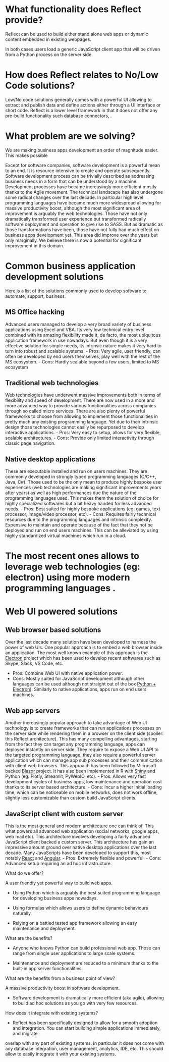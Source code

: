 # What functionality does Reflect provide?
Reflect can be used to build either stand alone web apps or dynamic content embedded in existing webpages. 

In both cases users load a generic JavaScript client app that will be driven from a Python process on the server side.

# How does Reflect relates to No/Low Code solutions?
Low/No code solutions generally comes with a powerful UI allowing to extract and publish data and define actions either through a UI interface or short code.
Reflect is a lower level framework in that it does not offer any pre-build functionality such database connectors, .

# What problem are we solving?

We are making business apps development an order of magnitude easier. This makes possible 

Except for software companies, software development is a powerful mean to an end. 
It is resource intensive to create and operate subsequently. Software development process can be trivially described as addressing business needs in a form that can be understood by a machine. Development processes have became increasingly more efficient mostly thanks to the Agile movement. The technical landscape has also undergone some radical changes over the last decade. In particular high level programming languages have became much more widespread allowing for massive productivity boost, although the most significant area of improvement is arguably the web technologies. Those have not only dramatically transformed user experience but transformed radically software deployment and operation to give rise to SASS. But as dramatic as those transformations have been, those have not fully had much effect on business apps development yet. This area did improve over the years but only marginally. We believe there is now a potential for significant improvement in this domain. 

# Common business application development solutions

Here is a list of the solutions commonly used to develop software to automate, support, business. 

## MS Office hacking
Advanced users managed to develop a very broad variety of business applications using Excel and VBA. Its very low technical entry level combined with its amazing flexibility made it, de facto, the most ubiquitous application framework in use nowadays. But even though it is a very effective solution for simple needs, its intrinsic nature  makes it very hard to turn into robust and scalable systems. 
    - Pros: Very agile, user friendly, can often be developed by end users themselves, play well with the rest of the MS ecosystem.
    - Cons: Hardly scalable beyond a few users, limited to MS ecosystem

## Traditional web technologies
Web technologies have underwent massive improvements both in terms of flexibility and speed of development. There are now used in a more and more advanced way to provide various functionalities across companies through so called micro services. There are also plenty of powerful frameworks to choose from allowing to implement those functionalities in pretty much any existing programming language. Yet due to their intrinsic design those technologies cannot easily be repurposed to develop interactive applications.
    - Pros: Very easy to setup, allows for very flexible, scalable architectures.
    - Cons: Provide only limited interactivity through classic page navigation.

## Native desktop applications
 These are executable installed and run on users machines. They are commonly developed in strongly typed programming languages (C/C++, Java, C#). Those used to be the only mean to produce highly bespoke user experiences (web technologies are making significant improvements years after years) as well as high performances due the nature of the programming languages used.
 This makes them the solution of choice for highly specialized softwares but a bit heavy handed for less advanced needs. 
    - Pros: Best suited for highly bespoke applications (eg: games, text processor, image/video processor, etc).
    - Cons: Requires fairly technical resources due to the programming languages and intrinsic complexity. Expensive to maintain and operate because of the fact that they not be deployed and run on end users machines. This can be alleviated by using highly standardized virtual machines which run in a cloud.

# The most recent ones allows to leverage web technologies (eg: electron) using more modern programming languages .

# Web UI powered solutions
## Web browser based solutions
Over the last decade many solution have been developed to harness the power of web UIs. One popular approach is to embed a web browser inside an application. The most well known example of this approach is the [Electron](https://www.electronjs.org/) project which has been used to develop recent softwares such as Skype, Slack, VS Code, etc.

- Pros: Combine Web UI with native application power.
- Cons: Mostly suited for JavaScript development although other languages can be used although not straight out of the box [Python + Electron](https://medium.com/@abulka/electron-python-4e8c807bfa5e)). Similarly to native applications, apps run on end users machines.

## Web app servers
Another increasingly popular approach to take advantage of Web UI technology is to create frameworks that can run applications processes on the server side while rendering them in a browser on the client side (spoiler: this Reflect architecture). This has many compelling advantages, starting from the fact they can target any programming language, apps can deployed instantly on server side. They require to expose a Web UI API to the targeted programming language, they also require a powerful server application which can manage app sub processes and their communication with client web browsers. This approach has been followed by Microsoft backed [Blazor](https://stackoverflow.blog/2020/02/26/whats-behind-the-hype-about-blazor/) project. It has also been implemented in R with [Shiny](https://www.dominodatalab.com/data-science-dictionary/shiny-in-r) and Python (eg: Plotly, Streamlit, PyWebIO, etc). 
    - Pros: Allows very fast development cycles of business apps, low maintenance and operation cost thanks to its server based architecture.
    - Cons: Incur a higher initial loading time, which can be noticeable on mobile networks, does not work offline, slightly less customizable than custom build JavaScript clients.

## JavaScript client with custom server 
This is the most general and modern architecture one can think of. This what powers all  advanced web application (social networks, google apps, web mail etc). This architecture involves developing a fairly advanced JavaScript client backed a custom server. This architecture has gain an impressive amount ground over native desktop applications over the last decade. Many JavaScripts have been developed to support this, most notably [React](https://effectussoftware.com/blog/what-is-react-js/) and [Angular](https://www.geeksforgeeks.org/angularjs/). 
    - Pros: Extremely flexible and powerful.
    - Cons: Advanced setup requiring an ad hoc infrastructure.


What do we offer?

A user friendly yet powerful way to build web apps.

- Using Python which is arguably the best suited programming language for developing business apps nowadays.

- Using formulas which allows users to define dynamic behaviours naturally.

- Relying on a battled tested app framework allowing an easy maintenance and deployment.

What are the benefits?

- Anyone who knows Python can build professional web app. Those can range from single user applications to large scale systems.

- Maintenance and deployment are reduced to a minimum thanks to the built-in app server functionalities.

What are the benefits from a business point of view?

A massive productivity boost in software development. 

- Software development is dramatically more efficient (aka agile), allowing to build ad hoc solutions as you go with very few resources.

How does it integrate with existing systems?

- Reflect has been specifically designed to allow for a smooth adoption and integration. You can start building simple applications immediately, and migrate 


overlap with any part of existing systems. In particular it does not come with any database integration, user management, analytics, IDE, etc. This should allow to easily integrate it with your existing systems.  

